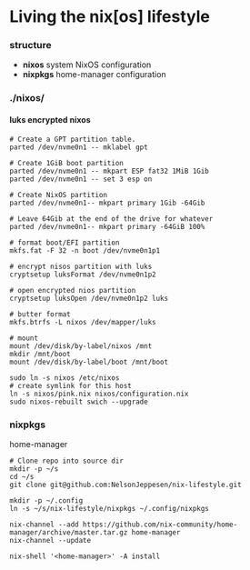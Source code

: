 # Living the nix[os] lifestyle

### structure
* **nixos** system NixOS configuration
* **nixpkgs** home-manager configuration

### ./nixos/
#### luks encrypted nixos
```
# Create a GPT partition table.
parted /dev/nvme0n1 -- mklabel gpt

# Create 1GiB boot partition
parted /dev/nvme0n1 -- mkpart ESP fat32 1MiB 1Gib
parted /dev/nvme0n1 -- set 3 esp on

# Create NixOS partition
parted /dev/nvme0n1-- mkpart primary 1Gib -64Gib

# Leave 64Gib at the end of the drive for whatever
parted /dev/nvme0n1-- mkpart primary -64GiB 100%

# format boot/EFI partition
mkfs.fat -F 32 -n boot /dev/nvme0n1p1

# encrypt nisos partition with luks
cryptsetup luksFormat /dev/nvme0n1p2

# open encrypted nios partition
cryptsetup luksOpen /dev/nvme0n1p2 luks

# butter format
mkfs.btrfs -L nixos /dev/mapper/luks

# mount
mount /dev/disk/by-label/nixos /mnt
mkdir /mnt/boot
mount /dev/disk/by-label/boot /mnt/boot
```
```
sudo ln -s nixos /etc/nixos
# create symlink for this host 
ln -s nixos/pink.nix nixos/configuration.nix
sudo nixos-rebuilt swich --upgrade
```

### nixpkgs
home-manager
```
# Clone repo into source dir
mkdir -p ~/s
cd ~/s
git clone git@github.com:NelsonJeppesen/nix-lifestyle.git

mkdir -p ~/.config
ln -s ~/s/nix-lifestyle/nixpkgs ~/.config/nixpkgs

nix-channel --add https://github.com/nix-community/home-manager/archive/master.tar.gz home-manager
nix-channel --update

nix-shell '<home-manager>' -A install
```
